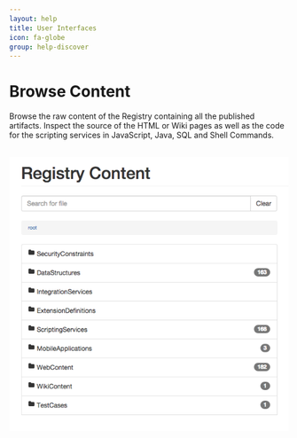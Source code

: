 ```yaml
---
layout: help
title: User Interfaces
icon: fa-globe
group: help-discover
---
```


Browse Content
===

Browse the raw content of the Registry containing all the published artifacts. Inspect the source of the HTML or Wiki pages as well as the code for the scripting services in JavaScript, Java, SQL and Shell Commands.


<br>
	<img class="img-responsive" src="/img/help/discover_registry.png"/>
<br>